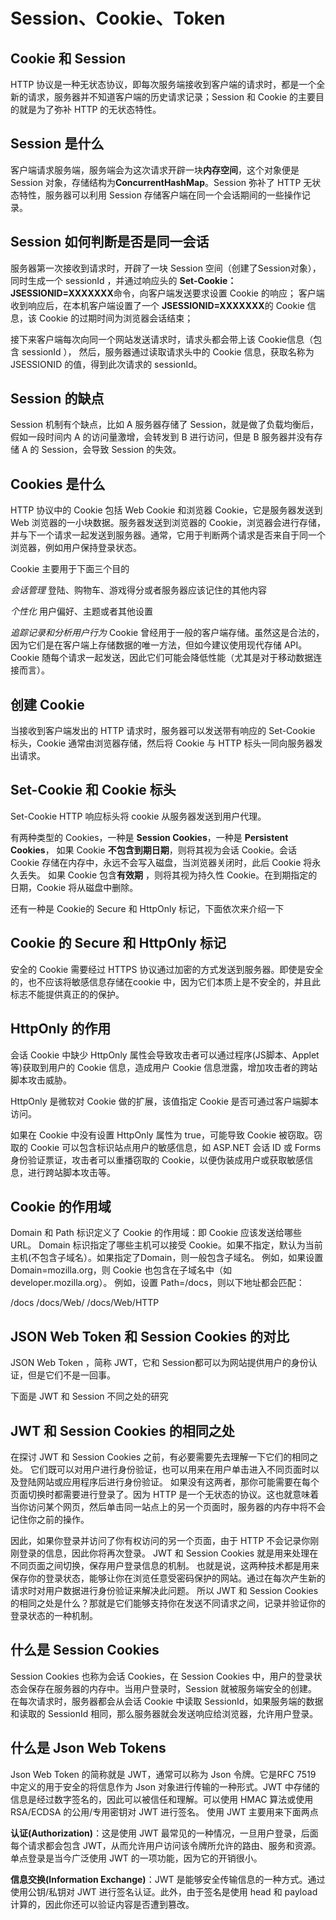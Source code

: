 Session、Cookie、Token
===

Cookie 和 Session
---

HTTP 协议是一种无状态协议，即每次服务端接收到客户端的请求时，都是一个全新的请求，服务器并不知道客户端的历史请求记录；Session 和 Cookie 的主要目的就是为了弥补 HTTP 的无状态特性。

Session 是什么
---

客户端请求服务端，服务端会为这次请求开辟一块**内存空间**，这个对象便是 Session 对象，存储结构为**ConcurrentHashMap**。Session 弥补了 HTTP 无状态特性，服务器可以利用 Session 存储客户端在同一个会话期间的一些操作记录。

Session 如何判断是否是同一会话
---

服务器第一次接收到请求时，开辟了一块 Session 空间（创建了Session对象），同时生成一个 sessionId ，并通过响应头的 **Set-Cookie：JSESSIONID=XXXXXXX**命令，向客户端发送要求设置 Cookie 的响应； 客户端收到响应后，在本机客户端设置了一个 **JSESSIONID=XXXXXXX**的 Cookie 信息，该 Cookie 的过期时间为浏览器会话结束；

接下来客户端每次向同一个网站发送请求时，请求头都会带上该 Cookie信息（包含 sessionId ）， 然后，服务器通过读取请求头中的 Cookie 信息，获取名称为 JSESSIONID 的值，得到此次请求的 sessionId。

Session 的缺点
---

Session 机制有个缺点，比如 A 服务器存储了 Session，就是做了负载均衡后，假如一段时间内 A 的访问量激增，会转发到 B 进行访问，但是 B 服务器并没有存储 A 的 Session，会导致 Session 的失效。

Cookies 是什么
---

HTTP 协议中的 Cookie 包括 Web Cookie 和浏览器 Cookie，它是服务器发送到 Web 浏览器的一小块数据。服务器发送到浏览器的 Cookie，浏览器会进行存储，并与下一个请求一起发送到服务器。通常，它用于判断两个请求是否来自于同一个浏览器，例如用户保持登录状态。

Cookie 主要用于下面三个目的

_会话管理_
登陆、购物车、游戏得分或者服务器应该记住的其他内容

_个性化_
用户偏好、主题或者其他设置

_追踪记录和分析用户行为_
Cookie 曾经用于一般的客户端存储。虽然这是合法的，因为它们是在客户端上存储数据的唯一方法，但如今建议使用现代存储 API。Cookie 随每个请求一起发送，因此它们可能会降低性能（尤其是对于移动数据连接而言）。

创建 Cookie
---

当接收到客户端发出的 HTTP 请求时，服务器可以发送带有响应的 Set-Cookie 标头，Cookie 通常由浏览器存储，然后将 Cookie 与 HTTP 标头一同向服务器发出请求。

Set-Cookie 和 Cookie 标头
----

Set-Cookie HTTP 响应标头将 cookie 从服务器发送到用户代理。

有两种类型的 Cookies，一种是 **Session Cookies**，一种是 **Persistent Cookies**，
如果 Cookie **不包含到期日期**，则将其视为会话 Cookie。会话 Cookie 存储在内存中，永远不会写入磁盘，当浏览器关闭时，此后 Cookie 将永久丢失。
如果 Cookie 包含**有效期** ，则将其视为持久性 Cookie。在到期指定的日期，Cookie 将从磁盘中删除。

还有一种是 Cookie的 Secure 和 HttpOnly 标记，下面依次来介绍一下

Cookie 的 Secure 和 HttpOnly 标记
----

安全的 Cookie 需要经过 HTTPS 协议通过加密的方式发送到服务器。即使是安全的，也不应该将敏感信息存储在cookie 中，因为它们本质上是不安全的，并且此标志不能提供真正的的保护。

HttpOnly 的作用
-----

会话 Cookie 中缺少 HttpOnly 属性会导致攻击者可以通过程序(JS脚本、Applet等)获取到用户的 Cookie  信息，造成用户 Cookie 信息泄露，增加攻击者的跨站脚本攻击威胁。

HttpOnly 是微软对 Cookie 做的扩展，该值指定 Cookie 是否可通过客户端脚本访问。

如果在 Cookie 中没有设置 HttpOnly 属性为 true，可能导致 Cookie 被窃取。窃取的 Cookie 可以包含标识站点用户的敏感信息，如 ASP.NET 会话 ID 或 Forms 身份验证票证，攻击者可以重播窃取的 Cookie，以便伪装成用户或获取敏感信息，进行跨站脚本攻击等。

Cookie 的作用域
----

Domain 和 Path 标识定义了 Cookie 的作用域：即 Cookie 应该发送给哪些 URL。
Domain 标识指定了哪些主机可以接受 Cookie。如果不指定，默认为当前主机(不包含子域名）。如果指定了Domain，则一般包含子域名。
例如，如果设置 Domain=mozilla.org，则 Cookie 也包含在子域名中（如developer.mozilla.org）。
例如，设置 Path=/docs，则以下地址都会匹配：

/docs
/docs/Web/
/docs/Web/HTTP

**JSON Web Token 和 Session Cookies 的对比**
---

JSON Web Token ，简称 JWT，它和 Session都可以为网站提供用户的身份认证，但是它们不是一回事。

下面是 JWT 和 Session 不同之处的研究

JWT 和 Session Cookies 的相同之处
----

在探讨 JWT 和 Session Cookies 之前，有必要需要先去理解一下它们的相同之处。
它们既可以对用户进行身份验证，也可以用来在用户单击进入不同页面时以及登陆网站或应用程序后进行身份验证。
如果没有这两者，那你可能需要在每个页面切换时都需要进行登录了。因为 HTTP 是一个无状态的协议。这也就意味着当你访问某个网页，然后单击同一站点上的另一个页面时，服务器的内存中将不会记住你之前的操作。

因此，如果你登录并访问了你有权访问的另一个页面，由于 HTTP 不会记录你刚刚登录的信息，因此你将再次登录。
JWT 和 Session Cookies 就是用来处理在不同页面之间切换，保存用户登录信息的机制。
也就是说，这两种技术都是用来保存你的登录状态，能够让你在浏览任意受密码保护的网站。通过在每次产生新的请求时对用户数据进行身份验证来解决此问题。
所以 JWT 和 Session Cookies 的相同之处是什么？那就是它们能够支持你在发送不同请求之间，记录并验证你的登录状态的一种机制。

什么是 Session Cookies
-----

Session Cookies 也称为会话 Cookies，在 Session Cookies 中，用户的登录状态会保存在服务器的内存中。当用户登录时，Session 就被服务端安全的创建。
在每次请求时，服务器都会从会话 Cookie 中读取 SessionId，如果服务端的数据和读取的 SessionId 相同，那么服务器就会发送响应给浏览器，允许用户登录。

什么是 Json Web Tokens
-----

Json Web Token 的简称就是 JWT，通常可以称为 Json 令牌。它是RFC 7519 中定义的用于安全的将信息作为 Json 对象进行传输的一种形式。JWT 中存储的信息是经过数字签名的，因此可以被信任和理解。可以使用 HMAC 算法或使用 RSA/ECDSA 的公用/专用密钥对 JWT 进行签名。
使用 JWT 主要用来下面两点

**认证(Authorization)**：这是使用 JWT 最常见的一种情况，一旦用户登录，后面每个请求都会包含 JWT，从而允许用户访问该令牌所允许的路由、服务和资源。单点登录是当今广泛使用 JWT 的一项功能，因为它的开销很小。

**信息交换(Information Exchange)**：JWT 是能够安全传输信息的一种方式。通过使用公钥/私钥对 JWT 进行签名认证。此外，由于签名是使用 head 和 payload 计算的，因此你还可以验证内容是否遭到篡改。
